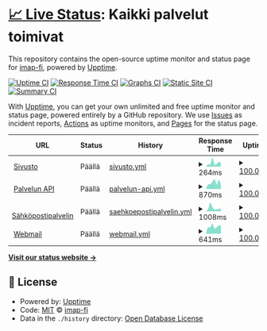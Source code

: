# [📈 Live Status](https://status.imap.fi): <!--live status--> **Kaikki palvelut toimivat**

This repository contains the open-source uptime monitor and status page for [imap-fi](https://status.imap.fi), powered by [Upptime](https://github.com/upptime/upptime).

[![Uptime CI](https://github.com/imap-fi/status/workflows/Uptime%20CI/badge.svg)](https://github.com/imap-fi/status/actions?query=workflow%3A%22Uptime+CI%22)
[![Response Time CI](https://github.com/imap-fi/status/workflows/Response%20Time%20CI/badge.svg)](https://github.com/imap-fi/status/actions?query=workflow%3A%22Response+Time+CI%22)
[![Graphs CI](https://github.com/imap-fi/status/workflows/Graphs%20CI/badge.svg)](https://github.com/imap-fi/status/actions?query=workflow%3A%22Graphs+CI%22)
[![Static Site CI](https://github.com/imap-fi/status/workflows/Static%20Site%20CI/badge.svg)](https://github.com/imap-fi/status/actions?query=workflow%3A%22Static+Site+CI%22)
[![Summary CI](https://github.com/imap-fi/status/workflows/Summary%20CI/badge.svg)](https://github.com/imap-fi/status/actions?query=workflow%3A%22Summary+CI%22)

With [Upptime](https://upptime.js.org), you can get your own unlimited and free uptime monitor and status page, powered entirely by a GitHub repository. We use [Issues](https://github.com/imap-fi/status/issues) as incident reports, [Actions](https://github.com/imap-fi/status/actions) as uptime monitors, and [Pages](https://status.imap.fi) for the status page.

<!--start: status pages-->
<!-- This summary is generated by Upptime (https://github.com/upptime/upptime) -->
<!-- Do not edit this manually, your changes will be overwritten -->
<!-- prettier-ignore -->
| URL | Status | History | Response Time | Uptime |
| --- | ------ | ------- | ------------- | ------ |
| <img alt="" src="https://favicons.githubusercontent.com/imap.fi" height="13"> [Sivusto](https://imap.fi) | Päällä | [sivusto.yml](https://github.com/imap-fi/status/commits/HEAD/history/sivusto.yml) | <details><summary><img alt="Response time graph" src="./graphs/sivusto/response-time-week.png" height="20"> 264ms</summary><br><a href="https://status.imap.fi/history/sivusto"><img alt="Response time 244" src="https://img.shields.io/endpoint?url=https%3A%2F%2Fraw.githubusercontent.com%2Fimap-fi%2Fstatus%2FHEAD%2Fapi%2Fsivusto%2Fresponse-time.json"></a><br><a href="https://status.imap.fi/history/sivusto"><img alt="24-hour response time 271" src="https://img.shields.io/endpoint?url=https%3A%2F%2Fraw.githubusercontent.com%2Fimap-fi%2Fstatus%2FHEAD%2Fapi%2Fsivusto%2Fresponse-time-day.json"></a><br><a href="https://status.imap.fi/history/sivusto"><img alt="7-day response time 264" src="https://img.shields.io/endpoint?url=https%3A%2F%2Fraw.githubusercontent.com%2Fimap-fi%2Fstatus%2FHEAD%2Fapi%2Fsivusto%2Fresponse-time-week.json"></a><br><a href="https://status.imap.fi/history/sivusto"><img alt="30-day response time 244" src="https://img.shields.io/endpoint?url=https%3A%2F%2Fraw.githubusercontent.com%2Fimap-fi%2Fstatus%2FHEAD%2Fapi%2Fsivusto%2Fresponse-time-month.json"></a><br><a href="https://status.imap.fi/history/sivusto"><img alt="1-year response time 244" src="https://img.shields.io/endpoint?url=https%3A%2F%2Fraw.githubusercontent.com%2Fimap-fi%2Fstatus%2FHEAD%2Fapi%2Fsivusto%2Fresponse-time-year.json"></a></details> | <details><summary><a href="https://status.imap.fi/history/sivusto">100.00%</a></summary><a href="https://status.imap.fi/history/sivusto"><img alt="All-time uptime 100.00%" src="https://img.shields.io/endpoint?url=https%3A%2F%2Fraw.githubusercontent.com%2Fimap-fi%2Fstatus%2FHEAD%2Fapi%2Fsivusto%2Fuptime.json"></a><br><a href="https://status.imap.fi/history/sivusto"><img alt="24-hour uptime 100.00%" src="https://img.shields.io/endpoint?url=https%3A%2F%2Fraw.githubusercontent.com%2Fimap-fi%2Fstatus%2FHEAD%2Fapi%2Fsivusto%2Fuptime-day.json"></a><br><a href="https://status.imap.fi/history/sivusto"><img alt="7-day uptime 100.00%" src="https://img.shields.io/endpoint?url=https%3A%2F%2Fraw.githubusercontent.com%2Fimap-fi%2Fstatus%2FHEAD%2Fapi%2Fsivusto%2Fuptime-week.json"></a><br><a href="https://status.imap.fi/history/sivusto"><img alt="30-day uptime 100.00%" src="https://img.shields.io/endpoint?url=https%3A%2F%2Fraw.githubusercontent.com%2Fimap-fi%2Fstatus%2FHEAD%2Fapi%2Fsivusto%2Fuptime-month.json"></a><br><a href="https://status.imap.fi/history/sivusto"><img alt="1-year uptime 100.00%" src="https://img.shields.io/endpoint?url=https%3A%2F%2Fraw.githubusercontent.com%2Fimap-fi%2Fstatus%2FHEAD%2Fapi%2Fsivusto%2Fuptime-year.json"></a></details>
| <img alt="" src="https://favicons.githubusercontent.com/api.imap.fi" height="13"> [Palvelun API](https://api.imap.fi/heartbeat) | Päällä | [palvelun-api.yml](https://github.com/imap-fi/status/commits/HEAD/history/palvelun-api.yml) | <details><summary><img alt="Response time graph" src="./graphs/palvelun-api/response-time-week.png" height="20"> 870ms</summary><br><a href="https://status.imap.fi/history/palvelun-api"><img alt="Response time 775" src="https://img.shields.io/endpoint?url=https%3A%2F%2Fraw.githubusercontent.com%2Fimap-fi%2Fstatus%2FHEAD%2Fapi%2Fpalvelun-api%2Fresponse-time.json"></a><br><a href="https://status.imap.fi/history/palvelun-api"><img alt="24-hour response time 578" src="https://img.shields.io/endpoint?url=https%3A%2F%2Fraw.githubusercontent.com%2Fimap-fi%2Fstatus%2FHEAD%2Fapi%2Fpalvelun-api%2Fresponse-time-day.json"></a><br><a href="https://status.imap.fi/history/palvelun-api"><img alt="7-day response time 870" src="https://img.shields.io/endpoint?url=https%3A%2F%2Fraw.githubusercontent.com%2Fimap-fi%2Fstatus%2FHEAD%2Fapi%2Fpalvelun-api%2Fresponse-time-week.json"></a><br><a href="https://status.imap.fi/history/palvelun-api"><img alt="30-day response time 775" src="https://img.shields.io/endpoint?url=https%3A%2F%2Fraw.githubusercontent.com%2Fimap-fi%2Fstatus%2FHEAD%2Fapi%2Fpalvelun-api%2Fresponse-time-month.json"></a><br><a href="https://status.imap.fi/history/palvelun-api"><img alt="1-year response time 775" src="https://img.shields.io/endpoint?url=https%3A%2F%2Fraw.githubusercontent.com%2Fimap-fi%2Fstatus%2FHEAD%2Fapi%2Fpalvelun-api%2Fresponse-time-year.json"></a></details> | <details><summary><a href="https://status.imap.fi/history/palvelun-api">100.00%</a></summary><a href="https://status.imap.fi/history/palvelun-api"><img alt="All-time uptime 99.05%" src="https://img.shields.io/endpoint?url=https%3A%2F%2Fraw.githubusercontent.com%2Fimap-fi%2Fstatus%2FHEAD%2Fapi%2Fpalvelun-api%2Fuptime.json"></a><br><a href="https://status.imap.fi/history/palvelun-api"><img alt="24-hour uptime 100.00%" src="https://img.shields.io/endpoint?url=https%3A%2F%2Fraw.githubusercontent.com%2Fimap-fi%2Fstatus%2FHEAD%2Fapi%2Fpalvelun-api%2Fuptime-day.json"></a><br><a href="https://status.imap.fi/history/palvelun-api"><img alt="7-day uptime 100.00%" src="https://img.shields.io/endpoint?url=https%3A%2F%2Fraw.githubusercontent.com%2Fimap-fi%2Fstatus%2FHEAD%2Fapi%2Fpalvelun-api%2Fuptime-week.json"></a><br><a href="https://status.imap.fi/history/palvelun-api"><img alt="30-day uptime 99.05%" src="https://img.shields.io/endpoint?url=https%3A%2F%2Fraw.githubusercontent.com%2Fimap-fi%2Fstatus%2FHEAD%2Fapi%2Fpalvelun-api%2Fuptime-month.json"></a><br><a href="https://status.imap.fi/history/palvelun-api"><img alt="1-year uptime 99.05%" src="https://img.shields.io/endpoint?url=https%3A%2F%2Fraw.githubusercontent.com%2Fimap-fi%2Fstatus%2FHEAD%2Fapi%2Fpalvelun-api%2Fuptime-year.json"></a></details>
| <img alt="" src="https://favicons.githubusercontent.com/server.imap.fi" height="13"> [Sähköpostipalvelin](https://server.imap.fi) | Päällä | [saehkoepostipalvelin.yml](https://github.com/imap-fi/status/commits/HEAD/history/saehkoepostipalvelin.yml) | <details><summary><img alt="Response time graph" src="./graphs/saehkoepostipalvelin/response-time-week.png" height="20"> 1008ms</summary><br><a href="https://status.imap.fi/history/saehkoepostipalvelin"><img alt="Response time 791" src="https://img.shields.io/endpoint?url=https%3A%2F%2Fraw.githubusercontent.com%2Fimap-fi%2Fstatus%2FHEAD%2Fapi%2Fsaehkoepostipalvelin%2Fresponse-time.json"></a><br><a href="https://status.imap.fi/history/saehkoepostipalvelin"><img alt="24-hour response time 823" src="https://img.shields.io/endpoint?url=https%3A%2F%2Fraw.githubusercontent.com%2Fimap-fi%2Fstatus%2FHEAD%2Fapi%2Fsaehkoepostipalvelin%2Fresponse-time-day.json"></a><br><a href="https://status.imap.fi/history/saehkoepostipalvelin"><img alt="7-day response time 1008" src="https://img.shields.io/endpoint?url=https%3A%2F%2Fraw.githubusercontent.com%2Fimap-fi%2Fstatus%2FHEAD%2Fapi%2Fsaehkoepostipalvelin%2Fresponse-time-week.json"></a><br><a href="https://status.imap.fi/history/saehkoepostipalvelin"><img alt="30-day response time 791" src="https://img.shields.io/endpoint?url=https%3A%2F%2Fraw.githubusercontent.com%2Fimap-fi%2Fstatus%2FHEAD%2Fapi%2Fsaehkoepostipalvelin%2Fresponse-time-month.json"></a><br><a href="https://status.imap.fi/history/saehkoepostipalvelin"><img alt="1-year response time 791" src="https://img.shields.io/endpoint?url=https%3A%2F%2Fraw.githubusercontent.com%2Fimap-fi%2Fstatus%2FHEAD%2Fapi%2Fsaehkoepostipalvelin%2Fresponse-time-year.json"></a></details> | <details><summary><a href="https://status.imap.fi/history/saehkoepostipalvelin">100.00%</a></summary><a href="https://status.imap.fi/history/saehkoepostipalvelin"><img alt="All-time uptime 99.22%" src="https://img.shields.io/endpoint?url=https%3A%2F%2Fraw.githubusercontent.com%2Fimap-fi%2Fstatus%2FHEAD%2Fapi%2Fsaehkoepostipalvelin%2Fuptime.json"></a><br><a href="https://status.imap.fi/history/saehkoepostipalvelin"><img alt="24-hour uptime 100.00%" src="https://img.shields.io/endpoint?url=https%3A%2F%2Fraw.githubusercontent.com%2Fimap-fi%2Fstatus%2FHEAD%2Fapi%2Fsaehkoepostipalvelin%2Fuptime-day.json"></a><br><a href="https://status.imap.fi/history/saehkoepostipalvelin"><img alt="7-day uptime 100.00%" src="https://img.shields.io/endpoint?url=https%3A%2F%2Fraw.githubusercontent.com%2Fimap-fi%2Fstatus%2FHEAD%2Fapi%2Fsaehkoepostipalvelin%2Fuptime-week.json"></a><br><a href="https://status.imap.fi/history/saehkoepostipalvelin"><img alt="30-day uptime 99.22%" src="https://img.shields.io/endpoint?url=https%3A%2F%2Fraw.githubusercontent.com%2Fimap-fi%2Fstatus%2FHEAD%2Fapi%2Fsaehkoepostipalvelin%2Fuptime-month.json"></a><br><a href="https://status.imap.fi/history/saehkoepostipalvelin"><img alt="1-year uptime 99.22%" src="https://img.shields.io/endpoint?url=https%3A%2F%2Fraw.githubusercontent.com%2Fimap-fi%2Fstatus%2FHEAD%2Fapi%2Fsaehkoepostipalvelin%2Fuptime-year.json"></a></details>
| <img alt="" src="https://favicons.githubusercontent.com/mail.imap.fi" height="13"> [Webmail](https://mail.imap.fi) | Päällä | [webmail.yml](https://github.com/imap-fi/status/commits/HEAD/history/webmail.yml) | <details><summary><img alt="Response time graph" src="./graphs/webmail/response-time-week.png" height="20"> 641ms</summary><br><a href="https://status.imap.fi/history/webmail"><img alt="Response time 640" src="https://img.shields.io/endpoint?url=https%3A%2F%2Fraw.githubusercontent.com%2Fimap-fi%2Fstatus%2FHEAD%2Fapi%2Fwebmail%2Fresponse-time.json"></a><br><a href="https://status.imap.fi/history/webmail"><img alt="24-hour response time 719" src="https://img.shields.io/endpoint?url=https%3A%2F%2Fraw.githubusercontent.com%2Fimap-fi%2Fstatus%2FHEAD%2Fapi%2Fwebmail%2Fresponse-time-day.json"></a><br><a href="https://status.imap.fi/history/webmail"><img alt="7-day response time 641" src="https://img.shields.io/endpoint?url=https%3A%2F%2Fraw.githubusercontent.com%2Fimap-fi%2Fstatus%2FHEAD%2Fapi%2Fwebmail%2Fresponse-time-week.json"></a><br><a href="https://status.imap.fi/history/webmail"><img alt="30-day response time 640" src="https://img.shields.io/endpoint?url=https%3A%2F%2Fraw.githubusercontent.com%2Fimap-fi%2Fstatus%2FHEAD%2Fapi%2Fwebmail%2Fresponse-time-month.json"></a><br><a href="https://status.imap.fi/history/webmail"><img alt="1-year response time 640" src="https://img.shields.io/endpoint?url=https%3A%2F%2Fraw.githubusercontent.com%2Fimap-fi%2Fstatus%2FHEAD%2Fapi%2Fwebmail%2Fresponse-time-year.json"></a></details> | <details><summary><a href="https://status.imap.fi/history/webmail">100.00%</a></summary><a href="https://status.imap.fi/history/webmail"><img alt="All-time uptime 99.85%" src="https://img.shields.io/endpoint?url=https%3A%2F%2Fraw.githubusercontent.com%2Fimap-fi%2Fstatus%2FHEAD%2Fapi%2Fwebmail%2Fuptime.json"></a><br><a href="https://status.imap.fi/history/webmail"><img alt="24-hour uptime 100.00%" src="https://img.shields.io/endpoint?url=https%3A%2F%2Fraw.githubusercontent.com%2Fimap-fi%2Fstatus%2FHEAD%2Fapi%2Fwebmail%2Fuptime-day.json"></a><br><a href="https://status.imap.fi/history/webmail"><img alt="7-day uptime 100.00%" src="https://img.shields.io/endpoint?url=https%3A%2F%2Fraw.githubusercontent.com%2Fimap-fi%2Fstatus%2FHEAD%2Fapi%2Fwebmail%2Fuptime-week.json"></a><br><a href="https://status.imap.fi/history/webmail"><img alt="30-day uptime 99.85%" src="https://img.shields.io/endpoint?url=https%3A%2F%2Fraw.githubusercontent.com%2Fimap-fi%2Fstatus%2FHEAD%2Fapi%2Fwebmail%2Fuptime-month.json"></a><br><a href="https://status.imap.fi/history/webmail"><img alt="1-year uptime 99.85%" src="https://img.shields.io/endpoint?url=https%3A%2F%2Fraw.githubusercontent.com%2Fimap-fi%2Fstatus%2FHEAD%2Fapi%2Fwebmail%2Fuptime-year.json"></a></details>

<!--end: status pages-->

[**Visit our status website →**](https://status.imap.fi)

## 📄 License

- Powered by: [Upptime](https://github.com/upptime/upptime)
- Code: [MIT](./LICENSE) © [imap-fi](https://status.imap.fi)
- Data in the `./history` directory: [Open Database License](https://opendatacommons.org/licenses/odbl/1-0/)
